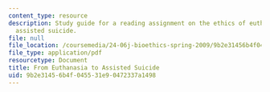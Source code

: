 ```yaml
---
content_type: resource
description: Study guide for a reading assignment on the ethics of euthanasia and
  assisted suicide.
file: null
file_location: /coursemedia/24-06j-bioethics-spring-2009/9b2e31456b4f045531e90472337a1498_MIT24_06Js09_study02.pdf
file_type: application/pdf
resourcetype: Document
title: From Euthanasia to Assisted Suicide
uid: 9b2e3145-6b4f-0455-31e9-0472337a1498
---
```

